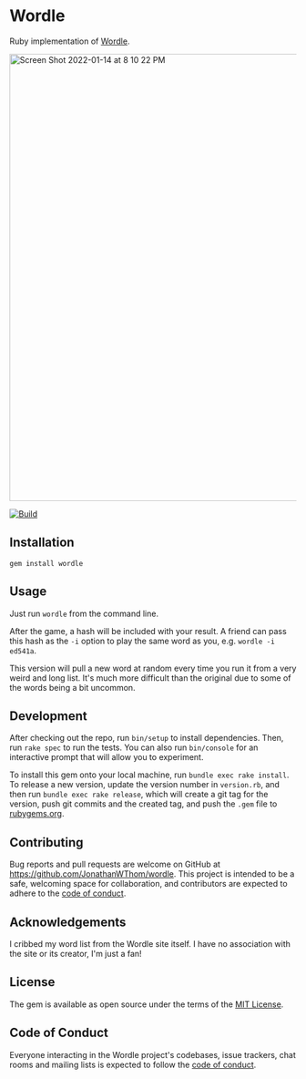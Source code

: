 # Wordle

Ruby implementation of [Wordle](https://www.powerlanguage.co.uk/wordle/).

<img width="785" alt="Screen Shot 2022-01-14 at 8 10 22 PM" src="https://user-images.githubusercontent.com/22665228/149608330-f5514be8-c0d9-4860-9ed4-d652fdb35cb3.png">

[![Build](https://github.com/JonathanWThom/wordle/actions/workflows/build.yml/badge.svg)](https://github.com/JonathanWThom/wordle/actions/workflows/build.yml)

## Installation

`gem install wordle`

## Usage

Just run `wordle` from the command line.

After the game, a hash will be included with your result. A friend can pass this
hash as the `-i` option to play the same word as you, e.g. `wordle -i ed541a`.

This version will pull a new word at random every time you run it from a very weird and long list. It's much more difficult than the original due to some of the words being a bit uncommon.

## Development

After checking out the repo, run `bin/setup` to install dependencies. Then, run `rake spec` to run the tests. You can also run `bin/console` for an interactive prompt that will allow you to experiment.

To install this gem onto your local machine, run `bundle exec rake install`. To release a new version, update the version number in `version.rb`, and then run `bundle exec rake release`, which will create a git tag for the version, push git commits and the created tag, and push the `.gem` file to [rubygems.org](https://rubygems.org).

## Contributing

Bug reports and pull requests are welcome on GitHub at https://github.com/JonathanWThom/wordle. This project is intended to be a safe, welcoming space for collaboration, and contributors are expected to adhere to the [code of conduct](https://github.com/JonathanWThom/wordle/blob/main/CODE_OF_CONDUCT.md).

## Acknowledgements

I cribbed my word list from the Wordle site itself. I have no association with the site or its creator, I'm just a fan!

## License

The gem is available as open source under the terms of the [MIT License](https://opensource.org/licenses/MIT).

## Code of Conduct

Everyone interacting in the Wordle project's codebases, issue trackers, chat rooms and mailing lists is expected to follow the [code of conduct](https://github.com/JonathanWThom/wordle/blob/main/CODE_OF_CONDUCT.md).
